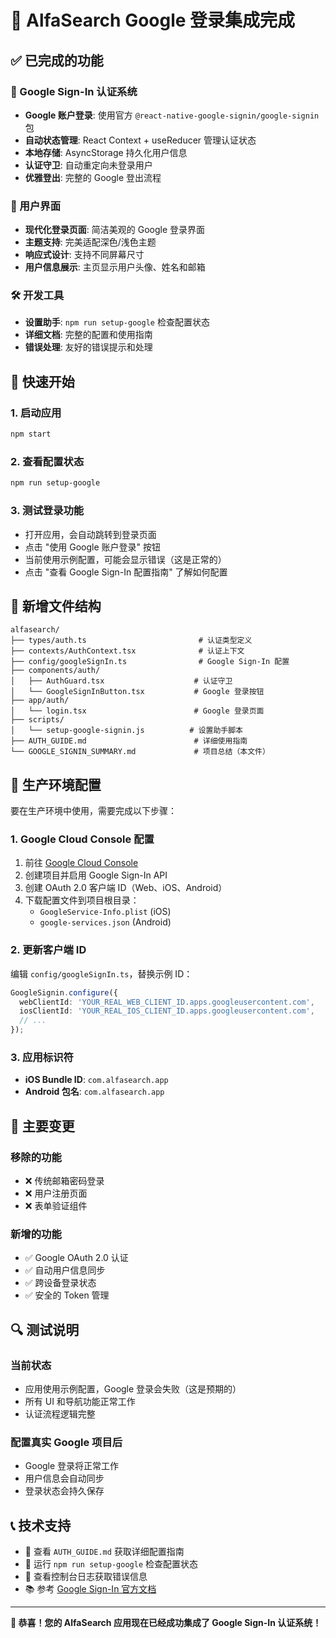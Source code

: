 # 🎉 AlfaSearch Google 登录集成完成

## ✅ 已完成的功能

### 🔐 Google Sign-In 认证系统
- **Google 账户登录**: 使用官方 `@react-native-google-signin/google-signin` 包
- **自动状态管理**: React Context + useReducer 管理认证状态
- **本地存储**: AsyncStorage 持久化用户信息
- **认证守卫**: 自动重定向未登录用户
- **优雅登出**: 完整的 Google 登出流程

### 🎨 用户界面
- **现代化登录页面**: 简洁美观的 Google 登录界面
- **主题支持**: 完美适配深色/浅色主题
- **响应式设计**: 支持不同屏幕尺寸
- **用户信息展示**: 主页显示用户头像、姓名和邮箱

### 🛠️ 开发工具
- **设置助手**: `npm run setup-google` 检查配置状态
- **详细文档**: 完整的配置和使用指南
- **错误处理**: 友好的错误提示和处理

## 🚀 快速开始

### 1. 启动应用
```bash
npm start
```

### 2. 查看配置状态
```bash
npm run setup-google
```

### 3. 测试登录功能
- 打开应用，会自动跳转到登录页面
- 点击 "使用 Google 账户登录" 按钮
- 当前使用示例配置，可能会显示错误（这是正常的）
- 点击 "查看 Google Sign-In 配置指南" 了解如何配置

## 📁 新增文件结构

```
alfasearch/
├── types/auth.ts                         # 认证类型定义
├── contexts/AuthContext.tsx              # 认证上下文
├── config/googleSignIn.ts                # Google Sign-In 配置
├── components/auth/
│   ├── AuthGuard.tsx                    # 认证守卫
│   └── GoogleSignInButton.tsx           # Google 登录按钮
├── app/auth/
│   └── login.tsx                        # Google 登录页面
├── scripts/
│   └── setup-google-signin.js          # 设置助手脚本
├── AUTH_GUIDE.md                        # 详细使用指南
└── GOOGLE_SIGNIN_SUMMARY.md             # 项目总结（本文件）
```

## 🔧 生产环境配置

要在生产环境中使用，需要完成以下步骤：

### 1. Google Cloud Console 配置
1. 前往 [Google Cloud Console](https://console.cloud.google.com/)
2. 创建项目并启用 Google Sign-In API
3. 创建 OAuth 2.0 客户端 ID（Web、iOS、Android）
4. 下载配置文件到项目根目录：
   - `GoogleService-Info.plist` (iOS)
   - `google-services.json` (Android)

### 2. 更新客户端 ID
编辑 `config/googleSignIn.ts`，替换示例 ID：
```typescript
GoogleSignin.configure({
  webClientId: 'YOUR_REAL_WEB_CLIENT_ID.apps.googleusercontent.com',
  iosClientId: 'YOUR_REAL_IOS_CLIENT_ID.apps.googleusercontent.com',
  // ...
});
```

### 3. 应用标识符
- **iOS Bundle ID**: `com.alfasearch.app`
- **Android 包名**: `com.alfasearch.app`

## 🎯 主要变更

### 移除的功能
- ❌ 传统邮箱密码登录
- ❌ 用户注册页面
- ❌ 表单验证组件

### 新增的功能
- ✅ Google OAuth 2.0 认证
- ✅ 自动用户信息同步
- ✅ 跨设备登录状态
- ✅ 安全的 Token 管理

## 🔍 测试说明

### 当前状态
- 应用使用示例配置，Google 登录会失败（这是预期的）
- 所有 UI 和导航功能正常工作
- 认证流程逻辑完整

### 配置真实 Google 项目后
- Google 登录将正常工作
- 用户信息会自动同步
- 登录状态会持久保存

## 📞 技术支持

- 📖 查看 `AUTH_GUIDE.md` 获取详细配置指南
- 🔧 运行 `npm run setup-google` 检查配置状态
- 🐛 查看控制台日志获取错误信息
- 📚 参考 [Google Sign-In 官方文档](https://developers.google.com/identity/sign-in/android)

---

**🎊 恭喜！您的 AlfaSearch 应用现在已经成功集成了 Google Sign-In 认证系统！**
